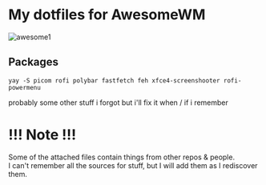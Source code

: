 # My dotfiles for AwesomeWM
![awesome1](https://fuji.s-ul.eu/HCUwvAdq)

## Packages
``` yay -S picom rofi polybar fastfetch feh xfce4-screenshooter rofi-powermenu ``` 

probably some other stuff i forgot but i'll fix it when / if i remember

# !!! Note !!!
Some of the attached files contain things from other repos & people. \
I can't remember all the sources for stuff, but I will add them as I rediscover them.

